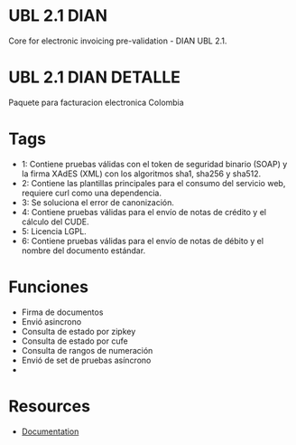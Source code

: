# UBL 2.1 DIAN

Core for electronic invoicing pre-validation - DIAN UBL 2.1.

# UBL 2.1 DIAN DETALLE

Paquete para facturacion electronica Colombia


# Tags
* 1: Contiene pruebas válidas con el token de seguridad binario (SOAP) y la firma XAdES (XML) con los algoritmos sha1, sha256 y sha512.
* 2: Contiene las plantillas principales para el consumo del servicio web, requiere curl como una dependencia.
* 3: Se soluciona el error de canonización.
* 4: Contiene pruebas válidas para el envío de notas de crédito y el cálculo del CUDE.
* 5: Licencia LGPL.
* 6: Contiene pruebas válidas para el envío de notas de débito y el nombre del documento estándar.

# Funciones
* Firma de documentos
* Envió asincrono
* Consulta de estado por zipkey
* Consulta de estado por cufe
* Consulta de rangos de numeración
* Envió de set de pruebas asíncrono
* 


# Resources
* [Documentation](https://soenac.com/ubl21-dian)




